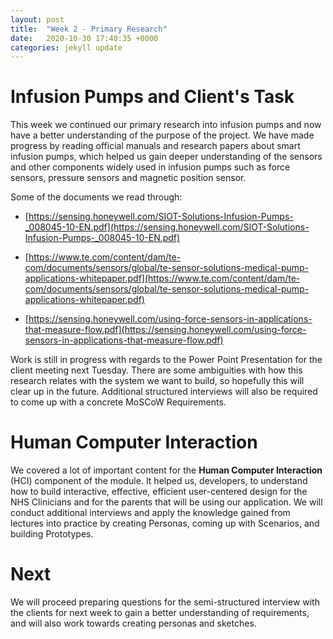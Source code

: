 ```yaml
---
layout: post
title:  "Week 2 - Primary Research"
date:   2020-10-30 17:40:35 +0000
categories: jekyll update
---
```


# Infusion Pumps and Client's Task

This week we continued our primary research into infusion pumps and now have a better understanding of the purpose of the project. We have made progress by reading official manuals and research papers about smart infusion pumps, which helped us gain deeper understanding of the sensors and other components widely used in infusion pumps such as force sensors, pressure sensors and magnetic position sensor.

Some of the documents we read through:
- [https://sensing.honeywell.com/SIOT-Solutions-Infusion-Pumps-_008045-10-EN.pdf](https://sensing.honeywell.com/SIOT-Solutions-Infusion-Pumps-_008045-10-EN.pdf)

- [https://www.te.com/content/dam/te-com/documents/sensors/global/te-sensor-solutions-medical-pump-applications-whitepaper.pdf](https://www.te.com/content/dam/te-com/documents/sensors/global/te-sensor-solutions-medical-pump-applications-whitepaper.pdf)

- [https://sensing.honeywell.com/using-force-sensors-in-applications-that-measure-flow.pdf](https://sensing.honeywell.com/using-force-sensors-in-applications-that-measure-flow.pdf)


Work is still in progress with regards to the Power Point Presentation for the client meeting next Tuesday. There are some ambiguities with how this research relates with the system we want to build, so hopefully this will clear up in the future. Additional structured interviews will also be required to come up with a concrete MoSCoW Requirements.


# Human Computer Interaction

We covered a lot of important content for the **Human Computer Interaction** (HCI) component of the module. It helped us, developers, to understand how to build interactive, effective, efficient user-centered design for the NHS Clinicians and for the parents that will be using our application. We will conduct additional interviews and apply the knowledge gained from lectures into practice by creating Personas, coming up with Scenarios, and building Prototypes.


# Next

We will proceed preparing questions for the semi-structured interview with the clients for next week to gain a better understanding of requirements, and will also work towards creating personas and sketches.